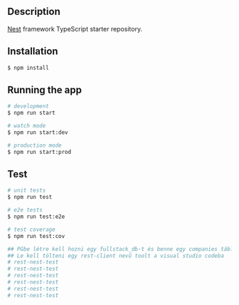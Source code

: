 ## Description

[Nest](https://github.com/nestjs/nest) framework TypeScript starter repository.

## Installation

```bash
$ npm install
```

## Running the app

```bash
# development
$ npm run start

# watch mode
$ npm run start:dev

# production mode
$ npm run start:prod
```

## Test

```bash
# unit tests
$ npm run test

# e2e tests
$ npm run test:e2e

# test coverage
$ npm run test:cov

## PGbe létre kell hozni egy fullstack_db-t és benne egy companies táblát
## Le kell tölteni egy rest-client nevű toolt a visual studio codeba 
# rest-nest-test
# rest-nest-test
# rest-nest-test
# rest-nest-test
# rest-nest-test
# rest-nest-test
